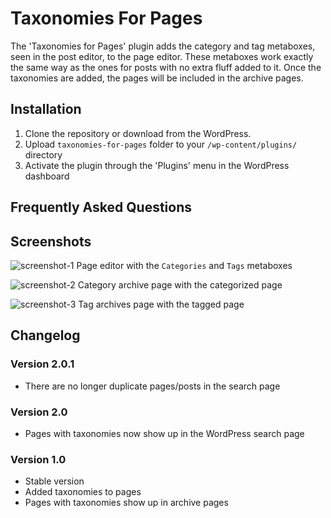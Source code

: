 # Taxonomies For Pages

The 'Taxonomies for Pages' plugin adds the category and tag metaboxes, seen in the post editor, to the page editor.
These metaboxes work exactly the same way as the ones for posts with no extra fluff added to it. Once the taxonomies
are added, the pages will be included in the archive pages.

Installation
------------

1. Clone the repository or download from the WordPress.
1. Upload `taxonomies-for-pages` folder to your `/wp-content/plugins/` directory
1. Activate the plugin through the 'Plugins' menu in the WordPress dashboard

Frequently Asked Questions
--------------------------


Screenshots
-----------

![screenshot-1](https://raw.github.com/ubc/taxonomies-for-pages/master/screenshot-1.png)
Page editor with the `Categories` and `Tags` metaboxes

![screenshot-2](https://raw.github.com/ubc/taxonomies-for-pages/master/screenshot-2.png)
Category archive page with the categorized page

![screenshot-3](https://raw.github.com/ubc/taxonomies-for-pages/master/screenshot-3.png)
Tag  archives page with the tagged page

Changelog
---------

### Version 2.0.1
* There are no longer duplicate pages/posts in the search page

### Version 2.0
* Pages with taxonomies now show up in the WordPress search page

### Version 1.0
* Stable version
* Added taxonomies to pages
* Pages with taxonomies show up in archive pages

